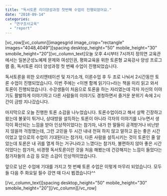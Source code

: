 ```yaml
---
title: "독서토론 리더양성과정 첫번째 수업이 진행되었어요."
date: "2018-09-14"
categories: 
  - "연구조사교육"
  - "report"
---
```


\[vc\_row\]\[vc\_column\]\[imagesgrid image\_crop="rectangle" images="4048,4049"\]\[spacing desktop\_height="50" mobile\_height="30" smobile\_height="20"\]\[vc\_column\_text\]오늘 오후 4시부터 7시까지 정의연 교육관에서는 일본군성노예제 문제와 여성인권, 평화교육을 위한 토론형 교육강사 양성 프로그램 중, 독서토론 리더 양성과정 첫 번째 수업이 진행되었습니다.

독서토론을 위한 오리엔테이션 및 자기소개, 이론수업 후 두 조로 나눠서 2시간동안 토론 수업이 진행되었습니다. 이번 주에는 <이젠 함께 읽기다>라는 책을 미리 읽고 와서 토론이 진행되었습니다. 수강생들이 처음으로 토론을 하는 자리였는데 각자 자신의 이야기도 활발하게 이야기하고 다른 사람들의 이야기도 경청하면서 즐거운 분위기 속에 2시간이 금방 지나갔습니다.

마지막으로 오늘 진행한 토론 소감을 나누었습니다. 토론수업이라고 해서 살짝 긴장하고 왔는데 불꽃이 튀거나, 상대방을 설득하는 토론이 아니라 각자의 이야기를 나누면서 생각이 확산되는 느낌을 받아 인상적이었다는 참가자, 내가 한 말들이 공격받거나 비난받지 않을까 걱정했는데, 그런 고민을 두 시간 내내 전혀 하지 않고 말하고 듣는 좋은 시간이었고 앞으로의 수업이 기대된다는 참가자, 다른 사람을 설득시키는 것이 토론인 줄 알았는데 토론은 내 귀를 열게 하는 거구나라고 느꼈다는 참가자, 불편하지 않아 좋은 시간이었다는 참가자, 비경쟁 독서토론이란 것을 처음 해봤는데 건강해지는 느낌이 들었다는 참가자들의 소감 등 모든 소감이 인상적이었습니다.

앞으로 남은 수업에 기대를 가지고 첫 번째 토론 수업은 이렇게 마무리 되었습니다. 모두들 다음 주 화요일 필수 강연 때 다시 뵙겠습니다^^

\[/vc\_column\_text\]\[spacing desktop\_height="50" mobile\_height="30" smobile\_height="20"\]\[/vc\_column\]\[/vc\_row\]
